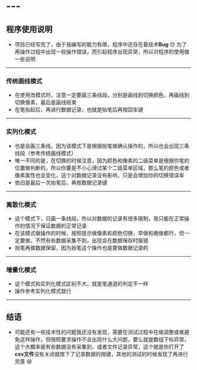 # ---

## 程序使用说明

* 项目已经写完了，由于我编写的能力有限，程序中还存在着技术**Bug** :sweat: 为了再操作过程中出现一些操作错误，而引起程序出现异常，所以对程序的使用做一些说明

---

### 传统画线模式

* 在使用改模式时，注意一定要画三条线段，分别是画线到切换颜色，再画线到切换像素，最后是画线结束
* 在笔抬起后，再进行数据记录，也就是抬笔后再按回车键

---

### 实列化模式

* 也是会画三条线，因为该模式下是根据抬笔做确认操作的，所以也会出现三条线段（参考传统画线模式）
* 唯一不同的是，在切换的时候注意，因为颜色和像素的二级菜单是根据你笔的位置做判断的，所以你要是不小心滑过某个二级菜单区域，那么笔的颜色或者像素属性也会变化，这个对数据记录没有影响，只是会增加你的切换错误率
* 依旧是最后一次抬笔后，再按数据记录键

---

### 离散化模式

* 这个模式下，只画一条线段，所以对数据的记录有很多限制，我只能在正常操作的情况下保证数据的正常记录
* 在该模式做操作的时候，按照提示做像素和颜色切换，早做和晚做都行，但一定要做，不然有些数据采集不到，出现会在数据保存时报错
* 抬笔再做数据保留，因为抬笔这个操作也是要做数据记录的

---

### 增量化模式

* 这个模式和实列化模式区别不大，就是笔通道的判定不一样
* 操作参考实列化模式就行

---

## 结语

* 可能还有一些技术性的问题我还没有发现，需要在测试过程中在做调整或者避免这样操作，但按照要求操作不会出现什么大问题，要么就是数组下标异常，这个大概率是有些数据没有采集到，或者文件记录异常，这个就是你打开了 **csv文件**没有关闭就按下了记录数据的按键，其他的测试的时候发现了再进行完善  :smile: